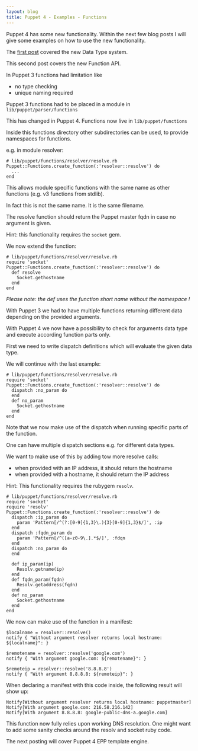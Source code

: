 ```yaml
---
layout: blog
title: Puppet 4 - Examples - Functions
---
```


Puppet 4 has some new functionality. Within the next few blog posts I will give some examples on how to use the new functionality.

The [first post](http://www.example42.com/2015/09/09/puppet4-examples-data-types/) covered the new Data Type system.

This second post covers the new Function API.

In Puppet 3 functions had limitation like

  - no type checking
  - unique naming required

Puppet 3 functions had to be placed in a module in ```lib/puppet/parser/functions```

This has changed in Puppet 4. Functions now live in ```lib/puppet/functions```

Inside this functions directory other subdirectories can be used, to provide namespaces for functions.

e.g. in module resolver:

    # lib/puppet/functions/resolver/resolve.rb
    Puppet::Functions.create_function(:'resolver::resolve') do
      ...
    end

This allows module specific functions with the same name as other functions (e.g. v3 functions from stdlib).

In fact this is not the same name. It is the same filename.

The resolve function should return the Puppet master fqdn in case no argument is given.

Hint: this functionality requires the `socket` gem.

We now extend the function:

    # lib/puppet/functions/resolver/resolve.rb
    require 'socket'
    Puppet::Functions.create_function(:'resolver::resolve') do
      def resolve
        Socket.gethostname
      end
    end

*Please note: the def uses the function short name without the namespace !*

With Puppet 3 we had to have multiple functions returning different data depending on the provided arguments.

With Puppet 4 we now have a possibility to check for arguments data type and execute according function parts only.

First we need to write dispatch definitions which will evaluate the given data type.

We will continue with the last example:

    # lib/puppet/functions/resolver/resolve.rb
    require 'socket'
    Puppet::Functions.create_function(:'resolver::resolve') do
      dispatch :no_param do
      end
      def no_param
        Socket.gethostname
      end
    end

Note that we now make use of the dispatch when running specific parts of the function.

One can have multiple dispatch sections e.g. for different data types.

We want to make use of this by adding tow more resolve calls:

  - when provided with an IP address, it should return the hostname
  - when provided with a hostname, it should return the IP address

Hint: This functionality requires the rubygem `resolv`.

    # lib/puppet/functions/resolver/resolve.rb
    require 'socket'
    require 'resolv'
    Puppet::Functions.create_function(:'resolver::resolve') do
      dispatch :ip_param do
        param 'Pattern[/^(?:[0-9]{1,3}\.){3}[0-9]{1,3}$/]', :ip
      end
      dispatch :fqdn_param do
        param 'Pattern[/^([a-z0-9\.].*$/]', :fdqn
      end
      dispatch :no_param do
      end

      def ip_param(ip)
        Resolv.getname(ip)
      end
      def fqdn_param(fqdn)
        Resolv.getaddress(fqdn)
      end
      def no_param
        Socket.gethostname
      end
    end

We now can make use of the function in a manifest:

    $localname = resolver::resolve()
    notify { "Without argument resolver returns local hostname: ${localname}": }

    $remotename = resolver::resolve('google.com')
    notify { "With argument google.com: ${remotename}": }

    $remoteip = resolver::resolve('8.8.8.8')
    notify { "With argument 8.8.8.8: ${remoteip}": }

When declaring a manifest with this code inside, the following result will show up:

    Notify[Without argument resolver returns local hostname: puppetmaster]
    Notify[With argument google.com: 216.58.216.142]
    Notify[With argument 8.8.8.8: google-public-dns-a.google.com]

This function now fully relies upon working DNS resolution.
One might want to add some sanity checks around the resolv and socket ruby code.

The next posting will cover Puppet 4 EPP template engine.

